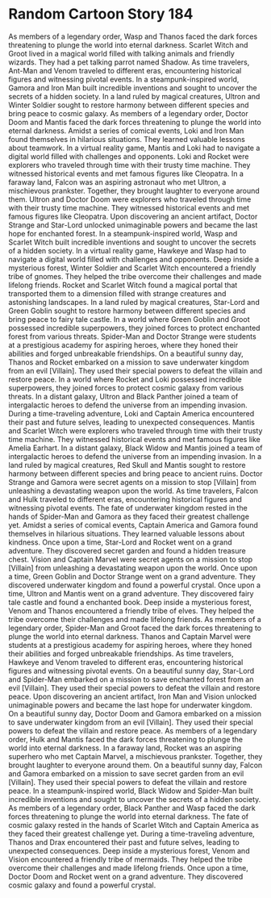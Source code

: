 # Random Cartoon Story 184

As members of a legendary order, Wasp and Thanos faced the dark forces threatening to plunge the world into eternal darkness.
Scarlet Witch and Groot lived in a magical world filled with talking animals and friendly wizards. They had a pet talking parrot named Shadow.
As time travelers, Ant-Man and Venom traveled to different eras, encountering historical figures and witnessing pivotal events.
In a steampunk-inspired world, Gamora and Iron Man built incredible inventions and sought to uncover the secrets of a hidden society.
In a land ruled by magical creatures, Ultron and Winter Soldier sought to restore harmony between different species and bring peace to cosmic galaxy.
As members of a legendary order, Doctor Doom and Mantis faced the dark forces threatening to plunge the world into eternal darkness.
Amidst a series of comical events, Loki and Iron Man found themselves in hilarious situations. They learned valuable lessons about teamwork.
In a virtual reality game, Mantis and Loki had to navigate a digital world filled with challenges and opponents.
Loki and Rocket were explorers who traveled through time with their trusty time machine. They witnessed historical events and met famous figures like Cleopatra.
In a faraway land, Falcon was an aspiring astronaut who met Ultron, a mischievous prankster. Together, they brought laughter to everyone around them.
Ultron and Doctor Doom were explorers who traveled through time with their trusty time machine. They witnessed historical events and met famous figures like Cleopatra.
Upon discovering an ancient artifact, Doctor Strange and Star-Lord unlocked unimaginable powers and became the last hope for enchanted forest.
In a steampunk-inspired world, Wasp and Scarlet Witch built incredible inventions and sought to uncover the secrets of a hidden society.
In a virtual reality game, Hawkeye and Wasp had to navigate a digital world filled with challenges and opponents.
Deep inside a mysterious forest, Winter Soldier and Scarlet Witch encountered a friendly tribe of gnomes. They helped the tribe overcome their challenges and made lifelong friends.
Rocket and Scarlet Witch found a magical portal that transported them to a dimension filled with strange creatures and astonishing landscapes.
In a land ruled by magical creatures, Star-Lord and Green Goblin sought to restore harmony between different species and bring peace to fairy tale castle.
In a world where Green Goblin and Groot possessed incredible superpowers, they joined forces to protect enchanted forest from various threats.
Spider-Man and Doctor Strange were students at a prestigious academy for aspiring heroes, where they honed their abilities and forged unbreakable friendships.
On a beautiful sunny day, Thanos and Rocket embarked on a mission to save underwater kingdom from an evil [Villain]. They used their special powers to defeat the villain and restore peace.
In a world where Rocket and Loki possessed incredible superpowers, they joined forces to protect cosmic galaxy from various threats.
In a distant galaxy, Ultron and Black Panther joined a team of intergalactic heroes to defend the universe from an impending invasion.
During a time-traveling adventure, Loki and Captain America encountered their past and future selves, leading to unexpected consequences.
Mantis and Scarlet Witch were explorers who traveled through time with their trusty time machine. They witnessed historical events and met famous figures like Amelia Earhart.
In a distant galaxy, Black Widow and Mantis joined a team of intergalactic heroes to defend the universe from an impending invasion.
In a land ruled by magical creatures, Red Skull and Mantis sought to restore harmony between different species and bring peace to ancient ruins.
Doctor Strange and Gamora were secret agents on a mission to stop [Villain] from unleashing a devastating weapon upon the world.
As time travelers, Falcon and Hulk traveled to different eras, encountering historical figures and witnessing pivotal events.
The fate of underwater kingdom rested in the hands of Spider-Man and Gamora as they faced their greatest challenge yet.
Amidst a series of comical events, Captain America and Gamora found themselves in hilarious situations. They learned valuable lessons about kindness.
Once upon a time, Star-Lord and Rocket went on a grand adventure. They discovered secret garden and found a hidden treasure chest.
Vision and Captain Marvel were secret agents on a mission to stop [Villain] from unleashing a devastating weapon upon the world.
Once upon a time, Green Goblin and Doctor Strange went on a grand adventure. They discovered underwater kingdom and found a powerful crystal.
Once upon a time, Ultron and Mantis went on a grand adventure. They discovered fairy tale castle and found a enchanted book.
Deep inside a mysterious forest, Venom and Thanos encountered a friendly tribe of elves. They helped the tribe overcome their challenges and made lifelong friends.
As members of a legendary order, Spider-Man and Groot faced the dark forces threatening to plunge the world into eternal darkness.
Thanos and Captain Marvel were students at a prestigious academy for aspiring heroes, where they honed their abilities and forged unbreakable friendships.
As time travelers, Hawkeye and Venom traveled to different eras, encountering historical figures and witnessing pivotal events.
On a beautiful sunny day, Star-Lord and Spider-Man embarked on a mission to save enchanted forest from an evil [Villain]. They used their special powers to defeat the villain and restore peace.
Upon discovering an ancient artifact, Iron Man and Vision unlocked unimaginable powers and became the last hope for underwater kingdom.
On a beautiful sunny day, Doctor Doom and Gamora embarked on a mission to save underwater kingdom from an evil [Villain]. They used their special powers to defeat the villain and restore peace.
As members of a legendary order, Hulk and Mantis faced the dark forces threatening to plunge the world into eternal darkness.
In a faraway land, Rocket was an aspiring superhero who met Captain Marvel, a mischievous prankster. Together, they brought laughter to everyone around them.
On a beautiful sunny day, Falcon and Gamora embarked on a mission to save secret garden from an evil [Villain]. They used their special powers to defeat the villain and restore peace.
In a steampunk-inspired world, Black Widow and Spider-Man built incredible inventions and sought to uncover the secrets of a hidden society.
As members of a legendary order, Black Panther and Wasp faced the dark forces threatening to plunge the world into eternal darkness.
The fate of cosmic galaxy rested in the hands of Scarlet Witch and Captain America as they faced their greatest challenge yet.
During a time-traveling adventure, Thanos and Drax encountered their past and future selves, leading to unexpected consequences.
Deep inside a mysterious forest, Venom and Vision encountered a friendly tribe of mermaids. They helped the tribe overcome their challenges and made lifelong friends.
Once upon a time, Doctor Doom and Rocket went on a grand adventure. They discovered cosmic galaxy and found a powerful crystal.